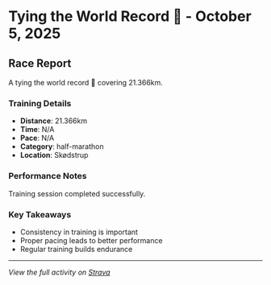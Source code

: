 # Tying the World Record 🥳 - October 5, 2025

## Race Report

A tying the world record 🥳 covering 21.366km.

### Training Details

- **Distance**: 21.366km
- **Time**: N/A
- **Pace**: N/A
- **Category**: half-marathon
- **Location**: Skødstrup

### Performance Notes

Training session completed successfully.

### Key Takeaways

- Consistency in training is important
- Proper pacing leads to better performance
- Regular training builds endurance

---

_View the full activity on [Strava](https://www.strava.com/activities/13119469105)_
